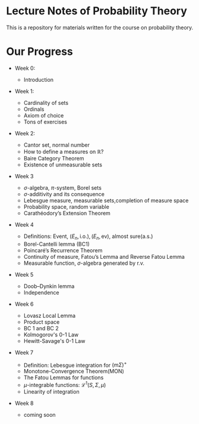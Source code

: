 # Lecture Notes of Probability Theory

This is a repository for materials
written for the course on probability theory.

# Our Progress
- Week 0: 
  - Introduction
- Week 1: 
  - Cardinality of sets
  - Ordinals
  - Axiom of choice
  - Tons of exercises

  
- Week 2:
  - Cantor set, normal number
  - How to define a measures on $\mathbb{R}$?
  - Baire Category Theorem
  - Existence of unmeasurable sets

- Week 3
  - $\sigma$-algebra, $\pi$-system, Borel sets
  - $\sigma$-additivity and its consequence
  - Lebesgue measure, measurable sets,completion of measure space
  - Probability space, random variable
  - Carathéodory’s Extension Theorem

- Week 4
  - Definitions: Event, $(E_n, \text{i.o.}), (E_n, \text{ev})$, almost sure(a.s.)
  - Borel-Cantelli lemma (BC1) 
  - Poincaré’s Recurrence Theorem
  - Continuity of measure, Fatou’s Lemma and Reverse Fatou Lemma
  - Measurable function, $\sigma$-algebra generated by r.v.

- Week 5
  - Doob–Dynkin lemma
  - Independence

- Week 6
  - Lovasz Local Lemma
  - Product space
  - BC 1 and BC 2
  - Kolmogorov's 0-1 Law
  - Hewitt-Savage's 0-1 Law

- Week 7
  - Definition: Lebesgue integration for $(m\Sigma)^+$
  - Monotone-Convergence Theorem(MON)
  - The Fatou Lemmas for functions
  - $\mu$-integrable functions: $\mathcal{L}^1(S,\Sigma, \mu)$
  - Linearity of integration

- Week 8
  - coming soon